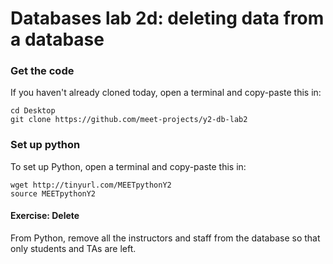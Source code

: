 # Databases lab 2d: deleting data from a database

### Get the code

If you haven't already cloned today, open a terminal and copy-paste this in:

    cd Desktop
    git clone https://github.com/meet-projects/y2-db-lab2

### Set up python

To set up Python, open a terminal and copy-paste this in:

    wget http://tinyurl.com/MEETpythonY2
    source MEETpythonY2
     


#### Exercise: Delete
From Python, remove all the instructors and staff from the database so that only students
and TAs are left.

